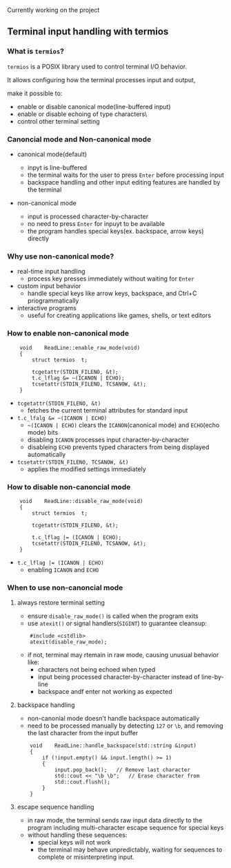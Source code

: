 Currently working on the project

## Terminal input handling with termios

### What is `termios`?

`termios` is a POSIX library used to control terminal I/O behavior.

It allows configuring how the terminal processes input and output,

make it possible to:

- enable or disable canonical mode(line-buffered input)
- enable or disable echoing of type characters\
- control other terminal setting


### Canoncial mode and Non-canonical mode

- canonical mode(default)
	+ inpyt is line-buffered
	+ the terminal waits for the user to press `Enter` before processing input
	+ backspace handling and other input editing features are handled by the terminal

- non-canonical mode
	+ input is processed character-by-character
	+ no need to press `Enter` for inpuyt to be available
	+ the program handles special keys(ex. backspace, arrow keys) directly

### Why use non-canonical mode?

- real-time input handling
	+ process key presses immediately without waiting for `Enter`
- custom input behavior
	+ handle special keys like arrow keys, backspace, and Ctrl+C priogrammatically
- interactive programs
	+ useful for creating applications like games, shells, or text editors

### How to enable non-canonical mode

```
	void	ReadLine::enable_raw_mode(void)
	{
		struct termios	t;

		tcgetattr(STDIN_FILENO, &t);
		t.c_lflag &= ~(ICANON | ECHO);
		tcsetattr(STDIN_FILENO, TCSANOW, &t);
	}
```
- `tcgetattr(STDIN_FILENO, &t)`
	+ fetches the current terminal attributes for standard input
- `t.c_lfalg &= ~(ICANON | ECHO)`
	+ `~(ICANON | ECHO)` clears the `ICANON`(canonical mode) and `ECHO`(echo mode) bits
	+ disabling `ICANON` processes input character-by-character
	+ disableing `ECHO` prevents typed characters from being displayed automatically
- `tcsetattr(STDIN_FILENO, TCSANOW, &t)`
	+ applies the modified settings immediately

### How to disable non-canoncial mode

```
	void	ReadLine::disable_raw_mode(void)
	{
		struct termios	t;

		tcgetattr(STDIN_FILENO, &t);

		t.c_lflag |= (ICANON | ECHO);
		tcsetattr(STDIN_FILENO, TCSANOW, &t);
	}
```
- `t.c_lflag |= (ICANON | ECHO)`
	+ enabling `ICANON` and `ECHO`

### When to use non-canoncial mode

1. always restore terminal setting
	- ensure `disable_raw_mode()` is called when the program exits
	- use `atexit()` or signal handlers(`SIGINT`) to guarantee cleansup:

	```
		#include <cstdlib>
		atexit(disable_raw_mode);
	```
	- if not, terminal may rtemain in raw mode, causing unusual behavior like:
		+ characters not being echoed when typed
		+ input being processed character-by-character instead of line-by-line
		+ backspace andf enter not working as expected
2. backspace handling
	- non-canonial mode doesn't handle backspace automatically
	- need to be processed manually by detecting `127` or `\b`, and removing the last character from the input buffer
	```
		void	ReadLine::handle_backspace(std::string &input)
		{
			if (!input.empty() && input.length() >= 1)
			{
				input.pop_back();	// Remove last character 
				std::cout << "\b \b";	// Erase character from 
				std::cout.flush();
			}
		}
	```
3. escape sequence handling
	- in raw mode, the terminal sends raw input data directly to the program including multi-character escape sequence for special keys
	- without handling these sequences:
		+ special keys will not work
		+ the terminal may behave unpredictably, waiting for sequences to complete or misinterpreting input.
